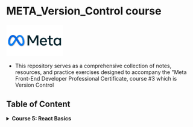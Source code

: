 # META_Version_Control course

<img src="./meta-logo.png" width=150>

- This repository serves as a comprehensive collection of notes, resources, and practice exercises designed to accompany the "Meta Front-End Developer Professional Certificate, course #3 which is Version Control

## Table of Content

<details>
<summary><b>Course 5: </b><b>React Basics</b></summary>

- Module 1: [React Components]()
- Module 2: [Data and state]()
- Module 3: [Working with Git]()
- Module 4: [Graded Assessment]()
</details>
